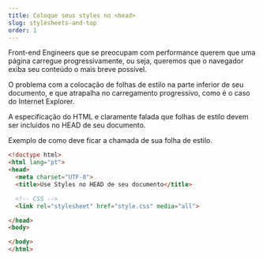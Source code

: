 ```yaml
---
title: Coloque seus styles no <head>
slug: stylesheets-and-top
order: 1
---
```


Front-end Engineers que se preocupam com performance querem que uma página carregue progressivamente, ou seja, queremos que o navegador exiba seu conteúdo o mais breve possível.

O problema com a colocação de folhas de estilo na parte inferior de seu documento, e que atrapalha no carregamento progressivo, como é o caso do Internet Explorer.

A especificação do HTML e claramente falada que folhas de estilo devem ser incluidos no HEAD de seu documento.

Exemplo de como deve ficar a chamada de sua folha de estilo.

``` HTML
<!doctype html>
<html lang="pt">
<head>
  <meta charset="UTF-8">
  <title>Use Styles no HEAD de seu documento</title>

  <!-- CSS -->
  <link rel="stylesheet" href="style.css" media="all">

</head>
<body>

</body>
</html>
```
